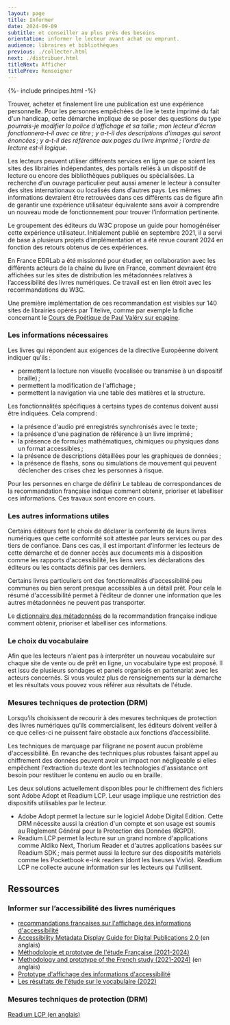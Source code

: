 ```yaml
---
layout: page
title: Informer
date: 2024-09-09
subtitle: et conseiller au plus près des besoins
orientation: informer le lecteur avant achat ou emprunt.
audience: libraires et bibliothèques
previous: ./collecter.html
next: ./distribuer.html
titleNext: Afficher
titlePrev: Renseigner
---
```


<div markdown="1" id="principes">
{%- include principes.html -%}

Trouver, acheter et finalement lire une publication est une expérience personnelle. Pour les personnes empêchées de lire le texte imprimé du fait d'un handicap, cette démarche implique de se poser des questions du type _pourrais-je modifier la police d'affichage et sa taille&#8239;; mon lecteur d’écran fonctionnera-t-il avec ce titre&#8239;; y a-t-il des descriptions d’images qui seront énoncées&#8239;; y a-t-il des référence aux pages du livre imprimé&#8239;; l’ordre de lecture est-il logique_.

Les lecteurs peuvent utiliser différents services en ligne que ce soient les sites des librairies indépendantes, des portails reliés à un dispositif de lecture ou encore des bibliothèques publiques ou spécialisées. La recherche d’un ouvrage particulier peut aussi amener le lecteur à consulter des sites internationaux ou localisés dans d’autres pays. Les mêmes informations devraient être retrouvées dans ces différents cas de figure afin de garantir une expérience utilisateur équivalente sans avoir à comprendre un nouveau mode de fonctionnement pour trouver l’information pertinente.

Le groupement des éditeurs du W3C propose un guide pour homogénéiser cette expérience utilisateur. Initialement publié en septembre 2021, il a servi de base à plusieurs projets d’implémentation et a été revue courant 2024 en fonction des retours obtenus de ces expériences.

En France EDRLab a été missionné pour étudier, en collaboration avec les différents acteurs de la chaîne du livre en France, comment devraient être affichées sur les sites de distribution les métadonnées relatives à l’accessibilité des livres numériques. Ce travail est en lien étroit avec les recommandations du W3C.

Une première implémentation de ces recommandation est visibles sur 140 sites de librairies opérés par Titelive, comme par exemple la fiche concernant le [Cours de Poétique de Paul Valéry sur epagine](https://www.epagine.fr/ebook/9782072907098-cours-de-poetique-tome-1-le-corps-et-l-esprit-1937-1940-paul-valery/#targetAccess).  

### Les informations nécessaires

Les livres qui répondent aux exigences de la directive Européenne doivent indiquer qu'ils&#8239;:

-   permettent la lecture non visuelle (vocalisée ou transmise à un dispositif braille)&#8239;;
-   permettent la modification de l'affichage&#8239;;
-   permettent la navigation via une table des matières et la structure.

Les fonctionnalités spécifiques à certains types de contenus doivent aussi être indiquées. Cela comprend&#8239;:

-   la présence d'audio pré enregistrés synchronisés avec le texte&#8239;;
-   la présence d'une pagination de référence à un livre imprimé&#8239;;
-   la présence de formules mathématiques, chimiques ou physiques dans un format accessibles&#8239;;
-   la présence de descriptions détaillées pour les graphiques de données&#8239;;
-   la présence de flashs, sons ou simulations de mouvement qui peuvent déclencher des crises chez les personnes à risque.

<span class="exergue">Pour les personnes en charge de définir Le tableau de correspondances de la recommandation française indique comment obtenir, prioriser et labelliser ces informations. Ces travaux sont encore en cours.</span>

### Les autres informations utiles

Certains éditeurs font le choix de déclarer la conformité de leurs livres numériques que cette conformité soit attestée par leurs services ou par des tiers de confiance. Dans ces cas, il est important d'informer les lecteurs de cette démarche et de donner accès aux documents mis à disposition comme les rapports d'accessibilité, les liens vers les déclarations des éditeurs ou les contacts définis par ces derniers.

Certains livres particuliers ont des fonctionnalités d'accessibilité peu communes ou bien seront presque accessibles à un détail prêt. Pour cela le résumé d'accessibilité permet à l'éditeur de donner une information que les autres métadonnées ne peuvent pas transporter.

<span class="exergue">Le [dictionnaire des métadonnées](https://www.lina25.fr/ressources/metadonnees) de la recommandation française indique comment obtenir, prioriser et labelliser ces informations. </span>

### Le choix du vocabulaire

Afin que les lecteurs n'aient pas à interpréter un nouveau vocabulaire sur chaque site de vente ou de prêt en ligne, un vocabulaire type est proposé. Il est issu de plusieurs sondages et panels organisés en partenariat avec les acteurs concernés. Si vous voulez plus de renseignements sur la démarche et les résultats vous pouvez vous référer aux résultats de l'étude.

### Mesures techniques de protection (DRM)

Lorsqu’ils choisissent de recourir à des mesures techniques de protection des livres numériques qu’ils commercialisent, les éditeurs doivent veiller à ce que celles-ci ne puissent faire obstacle aux fonctions d’accessibilité.

Les techniques de marquage par filigrane ne posent aucun problème d'accessibilité. En revanche des techniques plus robustes faisant appel au chiffrement des données peuvent avoir un impact non négligeable si elles empêchent l'extraction du texte dont les technologies d'assistance ont besoin pour restituer le contenu en audio ou en braille.

Les deux solutions actuellement disponibles pour le chiffrement des fichiers sont Adobe Adopt et Readium LCP. Leur usage implique une restriction des dispositifs utilisables par le lecteur.

-   Adobe Adopt permet la lecture sur le logiciel Adobe Digital Edition. Cette DRM nécessite aussi la création d'un compte et son usage est soumis au Règlement Général pour la Protection des Données (RGPD).
-   Readium LCP permet la lecture sur un grand nombre d'applications comme Aldiko Next, Thorium Reader et d'autres applications basées sur Readium SDK&#8239;; mais permet aussi la lecture sur des dispositifs matériels comme les Pocketbook e-ink readers (dont les liseuses Vivlio). Readium LCP ne collecte aucune information sur les lecteurs qui l'utilisent.

</div>

<section  class="ressources" markdown="1">

<h2>Ressources</h2>

<h3> Informer sur l’accessibilité des livres numériques</h3>

<ul>
<li>
<a href="../ressources/Informer" class="link color_orange" target="_self">recommandations françaises sur l'affichage des informations d'accessibilité</a>
</li>
<li>
<a href="https://w3c.github.io/publ-a11y/a11y-meta-display-guide/2.0/draft/guidelines/" class="link color_orange" target="_self" lang="en">Accessibility Metadata Display Guide for Digital Publications 2.0 </a>(en anglais)
</li>
<li>
<a href="../ressources/signalement" class="link color_orange">Méthodologie et prototype de l'étude Française (2021-2024)</a>
</li>
<li>
<a href="../ressources/signalement-en" class="link color_orange" lang="en">Methodology and prototype of the French study (2021-2024)</a> (en anglais)
</li>
<li>
<a href="../ressources/signpostingprototypefr" class="link color_orange">Prototype d'affichage des informations d'accessibilité</a>
</li>
<li>
<a href="https://edition-accessible.github.io/signalement/vocabulaire.html" class="link color_orange">Les résultats de l'étude sur le vocabulaire (2022)</a>
</li>
</ul>

<h3> Mesures techniques de protection (DRM)</h3>

<a href="https://www.edrlab.org/readium-lcp/" class="link color_orange">Readium LCP (en anglais)</a>

</section>


